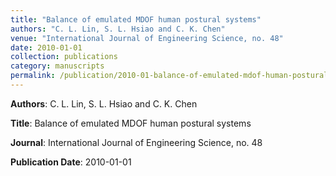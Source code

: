 ```yaml
---
title: "Balance of emulated MDOF human postural systems"
authors: "C. L. Lin, S. L. Hsiao and C. K. Chen"
venue: "International Journal of Engineering Science, no. 48"
date: 2010-01-01
collection: publications
category: manuscripts
permalink: /publication/2010-01-balance-of-emulated-mdof-human-postural-systems
---
```


**Authors**: C. L. Lin, S. L. Hsiao and C. K. Chen

**Title**: Balance of emulated MDOF human postural systems

**Journal**: International Journal of Engineering Science, no. 48

**Publication Date**: 2010-01-01
